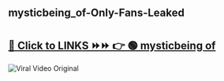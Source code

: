 
 ## mysticbeing_of-Only-Fans-Leaked

# <h2><a href="https://clipsfans.com/mysticbeing_of&ref=git">🔗 Click to LINKS ⏩⏩ 👉 🟢 mysticbeing of </a></h2>

<a href="https://clipsfans.com/mysticbeing_of&ref=git" rel="nofollow" data-target="animated-image.originalLink"><img src="https://i.ibb.co.com/xMMVF88/686577567.gif" alt="Viral Video Original" style="max-width: 100%; display: inline-block;" data-target="animated-image.originalImage"></a>
